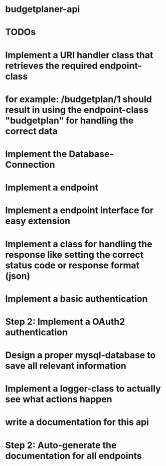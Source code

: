 # budgetplaner-api

# TODOs

# Implement a URI handler class that retrieves the required endpoint-class
# for example: /budgetplan/1 should result in using the endpoint-class "budgetplan" for handling the correct data

# Implement the Database-Connection

# Implement a endpoint
# Implement a endpoint interface for easy extension

# Implement a class for handling the response like setting the correct status code or response format (json)

# Implement a basic authentication
# Step 2: Implement a OAuth2 authentication

# Design a proper mysql-database to save all relevant information

# Implement a logger-class to actually see what actions happen

# write a documentation for this api
# Step 2: Auto-generate the documentation for all endpoints